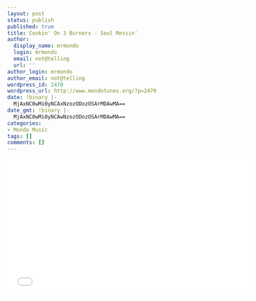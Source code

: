```yaml
---
layout: post
status: publish
published: true
title: Cookin' On 3 Burners - Soul Messin'
author:
  display_name: mrmondo
  login: mrmondo
  email: not@telling
  url: ''
author_login: mrmondo
author_email: not@telling
wordpress_id: 2470
wordpress_url: http://www.mondotunes.org/?p=2470
date: !binary |-
  MjAxNC0wMi0yNCAxNzozODozOSArMDAwMA==
date_gmt: !binary |-
  MjAxNC0wMi0yNCAwNzozODozOSArMDAwMA==
categories:
- Mondo Music
tags: []
comments: []
---
```

<iframe width="560" height="315" src="//www.youtube.com/embed/DiAxWMBWUPM" frameborder="0"> </iframe>
